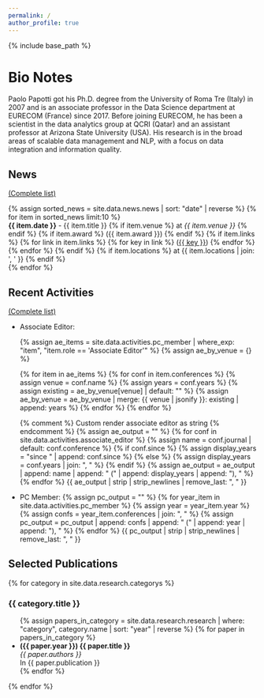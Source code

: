 ```yaml
---
permalink: /
author_profile: true
---
```

{% include base_path %}

<h1>Bio Notes</h1>
Paolo Papotti got his Ph.D. degree from the University of Roma Tre (Italy) in 2007 and is an associate professor in the Data Science department at EURECOM (France) since 2017. Before joining EURECOM, he has been a scientist in the data analytics group at QCRI (Qatar) and an assistant professor at Arizona State University (USA). His research is in the broad areas of scalable data management and NLP, with a focus on data integration and information quality.

## News
<a href="{{ site.url }}{{ site.baseurl }}/news/">(Complete list)</a>
<ul style="list-style-type: none; padding-left: 0;">
  {% assign sorted_news = site.data.news.news | sort: "date" | reverse %}
  {% for item in sorted_news limit:10 %}
    <li>
      <strong>{{ item.date }}</strong> -
      {{ item.title }}
      {% if item.venue %}
        at <em>{{ item.venue }}</em>
      {% endif %}
      {% if item.award %}
        ({{ item.award }})
      {% endif %}
      {% if item.links %}
        {% for link in item.links %}
          {% for key in link %}
            (<a href="{{ link[key] }}" target="_blank">{{ key }}</a>)
          {% endfor %}
        {% endfor %}
      {% endif %}
      {% if item.locations %}
        at {{ item.locations | join: ', ' }}
      {% endif %}
    </li>
  {% endfor %}
</ul>

## Recent Activities 
<a href="{{ site.url }}{{ site.baseurl }}/activities/">(Complete list)</a>
<ul>
<li>Associate Editor:

  {% assign ae_items = site.data.activities.pc_member | where_exp: "item", "item.role == 'Associate Editor'" %}
  {% assign ae_by_venue = {} %}

  {% for item in ae_items %}
    {% for conf in item.conferences %}
      {% assign venue = conf.name %}
      {% assign years = conf.years %}
      {% assign existing = ae_by_venue[venue] | default: "" %}
      {% assign ae_by_venue = ae_by_venue | merge: {{ venue | jsonify }}: existing | append: years %}
    {% endfor %}
  {% endfor %}

  {% comment %} Custom render associate editor as string {% endcomment %}
  {% assign ae_output = "" %}
  {% for conf in site.data.activities.associate_editor %}
    {% assign name = conf.journal | default: conf.conference %}
    {% if conf.since %}
      {% assign display_years = "since " | append: conf.since %}
    {% else %}
      {% assign display_years = conf.years | join: ", " %}
    {% endif %}
    {% assign ae_output = ae_output | append: name | append: " (" | append: display_years | append: "), " %}
  {% endfor %}
  {{ ae_output | strip | strip_newlines | remove_last: ", " }}
</li>

<li>PC Member:
  {% assign pc_output = "" %}
  {% for year_item in site.data.activities.pc_member %}
    {% assign year = year_item.year %}
    {% assign confs = year_item.conferences | join: ", " %}
    {% assign pc_output = pc_output | append: confs | append: " (" | append: year | append: "), " %}
  {% endfor %}
  {{ pc_output | strip | strip_newlines | remove_last: ", " }}
</li>
</ul>

## Selected Publications
{% for category in site.data.research.categorys %}
  <h3>{{ category.title }}</h3>
  <ul>
    {% assign papers_in_category = site.data.research.research | where: "category", category.name | sort: "year" | reverse %}
    {% for paper in papers_in_category %}
      <li>
        <strong>({{ paper.year }}) {{ paper.title }}</strong><br>
        <em>{{ paper.authors }}</em><br>
        <span>In {{ paper.publication }}</span>
      </li>
    {% endfor %}
  </ul>
{% endfor %}
